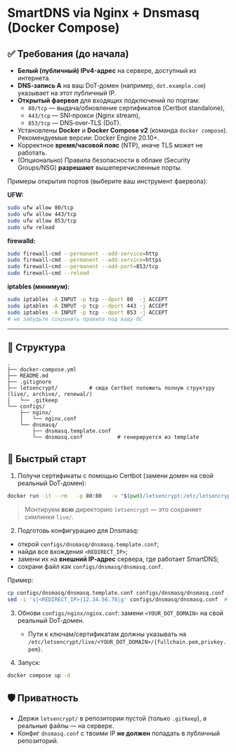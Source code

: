 # SmartDNS via Nginx + Dnsmasq (Docker Compose)

## ✅ Требования (до начала)
- **Белый (публичный) IPv4-адрес** на сервере, доступный из интернета.
- **DNS‑запись A** на ваш DoT‑домен (например, `dot.example.com`) указывает на этот публичный IP.
- **Открытый фаервол** для входящих подключений по портам:
  - `80/tcp` — выдача/обновление сертификатов (Certbot standalone),
  - `443/tcp` — SNI‑прокси (Nginx stream),
  - `853/tcp` — DNS‑over‑TLS (DoT).
- Установлены **Docker** и **Docker Compose v2** (команда `docker compose`). Рекомендуемые версии: Docker Engine 20.10+.
- Корректное **время/часовой пояс** (NTP), иначе TLS может не работать.
- (Опционально) Правила безопасности в облаке (Security Groups/NSG) **разрешают** вышеперечисленные порты.

Примеры открытия портов (выберите ваш инструмент фаервола):

**UFW:**
```bash
sudo ufw allow 80/tcp
sudo ufw allow 443/tcp
sudo ufw allow 853/tcp
sudo ufw reload
```

**firewalld:**
```bash
sudo firewall-cmd --permanent --add-service=http
sudo firewall-cmd --permanent --add-service=https
sudo firewall-cmd --permanent --add-port=853/tcp
sudo firewall-cmd --reload
```

**iptables (минимум):**
```bash
sudo iptables -A INPUT -p tcp --dport 80  -j ACCEPT
sudo iptables -A INPUT -p tcp --dport 443 -j ACCEPT
sudo iptables -A INPUT -p tcp --dport 853 -j ACCEPT
# не забудьте сохранить правила под вашу ОС
```

---

## 📁 Структура
```
.
├── docker-compose.yml
├── README.md
├── .gitignore
├── letsencrypt/          # сюда Certbot положить полную структуру (live/, archive/, renewal/)
│   └── .gitkeep
└── configs/
    ├── nginx/
    │   └── nginx.conf
    └── dnsmasq/
        ├── dnsmasq.template.conf
        └── dnsmasq.conf           # генерируется из template
```

## 🚀 Быстрый старт
1) Получи сертификаты с помощью Certbot (замени домен на свой реальный DoT‑домен):
```bash
docker run -it --rm   -p 80:80   -v "$(pwd)/letsencrypt:/etc/letsencrypt"   certbot/certbot certonly   --standalone   --agree-tos   --no-eff-email   -d dot.example.com
```
> Монтируем **всю** директорию `letsencrypt` — это сохраняет симлинки `live/`.

2) Подготовь конфигурацию для Dnsmasq:
- открой `configs/dnsmasq/dnsmasq.template.conf`;
- найди все вхождения `<REDIRECT_IP>`;
- замени их на **внешний IP‑адрес** сервера, где работает SmartDNS;
- сохрани файл как `configs/dnsmasq/dnsmasq.conf`.

Пример:
```bash
cp configs/dnsmasq/dnsmasq.template.conf configs/dnsmasq/dnsmasq.conf
sed -i 's|<REDIRECT_IP>|12.34.56.78|g' configs/dnsmasq/dnsmasq.conf  # замени IP-адрес на свой
```

3) Обнови `configs/nginx/nginx.conf`: замени `<YOUR_DOT_DOMAIN>` на свой реальный DoT‑домен.
   - Пути к ключам/сертификатам должны указывать на
   `/etc/letsencrypt/live/<YOUR_DOT_DOMAIN>/{fullchain.pem,privkey.pem}`.

4) Запуск:
```bash
docker compose up -d
```

## 🛡️ Приватность
- Держи `letsencrypt/` в репозитории пустой (только `.gitkeep`), а реальные файлы — на сервере.
- Конфиг `dnsmasq.conf` с твоими IP **не должен** попадать в публичный репозиторий.
